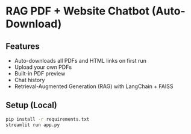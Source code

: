 # RAG PDF + Website Chatbot (Auto-Download)

## Features
- Auto-downloads all PDFs and HTML links on first run
- Upload your own PDFs
- Built-in PDF preview
- Chat history
- Retrieval-Augmented Generation (RAG) with LangChain + FAISS

## Setup (Local)
```bash
pip install -r requirements.txt
streamlit run app.py

